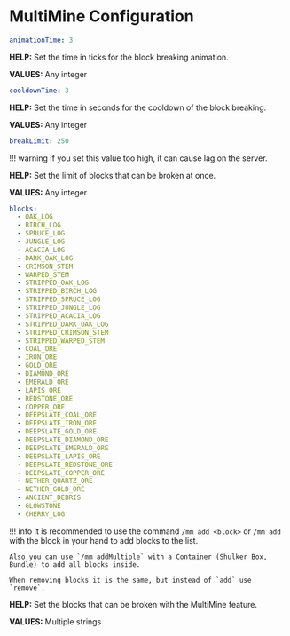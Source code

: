 # MultiMine Configuration

```yaml
animationTime: 3
```

**HELP:** Set the time in ticks for the block breaking animation.

**VALUES:** Any integer

```yaml
cooldownTime: 3
```

**HELP:** Set the time in seconds for the cooldown of the block breaking.

**VALUES:** Any integer

```yaml
breakLimit: 250
```

!!! warning
    If you set this value too high, it can cause lag on the server.

**HELP:** Set the limit of blocks that can be broken at once.

**VALUES:** Any integer

```yaml
blocks:
  - OAK_LOG
  - BIRCH_LOG
  - SPRUCE_LOG
  - JUNGLE_LOG
  - ACACIA_LOG
  - DARK_OAK_LOG
  - CRIMSON_STEM
  - WARPED_STEM
  - STRIPPED_OAK_LOG
  - STRIPPED_BIRCH_LOG
  - STRIPPED_SPRUCE_LOG
  - STRIPPED_JUNGLE_LOG
  - STRIPPED_ACACIA_LOG
  - STRIPPED_DARK_OAK_LOG
  - STRIPPED_CRIMSON_STEM
  - STRIPPED_WARPED_STEM
  - COAL_ORE
  - IRON_ORE
  - GOLD_ORE
  - DIAMOND_ORE
  - EMERALD_ORE
  - LAPIS_ORE
  - REDSTONE_ORE
  - COPPER_ORE
  - DEEPSLATE_COAL_ORE
  - DEEPSLATE_IRON_ORE
  - DEEPSLATE_GOLD_ORE
  - DEEPSLATE_DIAMOND_ORE
  - DEEPSLATE_EMERALD_ORE
  - DEEPSLATE_LAPIS_ORE
  - DEEPSLATE_REDSTONE_ORE
  - DEEPSLATE_COPPER_ORE
  - NETHER_QUARTZ_ORE
  - NETHER_GOLD_ORE
  - ANCIENT_DEBRIS
  - GLOWSTONE
  - CHERRY_LOG
```

!!! info
    It is recommended to use the command `/mm add <block>` or `/mm add` with the block in your hand to add blocks to the list.

    Also you can use `/mm addMultiple` with a Container (Shulker Box, Bundle) to add all blocks inside.

    When removing blocks it is the same, but instead of `add` use `remove`.

**HELP:** Set the blocks that can be broken with the MultiMine feature.

**VALUES:** Multiple strings
